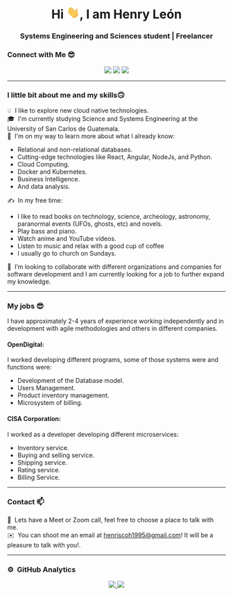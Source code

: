 <h1 align="center">Hi <img src="https://raw.githubusercontent.com/ABSphreak/ABSphreak/master/gifs/Hi.gif" width="30px">, I am Henry León </h1>
<h3 align="center">Systems Engineering and Sciences student | Freelancer </h3>

### Connect with Me 😎
<p align="center">
<a href="https://www.linkedin.com/in/henry-francisco-le%C3%B3n-hern%C3%A1ndez/"><img src="https://img.shields.io/badge/-Henry%20León%20-0077B5?style=flat&logo=Linkedin&logoColor=white"/></a>
<a href="mailto:henriscoh1995@gmail.com"><img src="https://img.shields.io/badge/-henriscoh1995@gmail.com-D14836?style=flat&logo=Gmail&logoColor=white"/></a>
<a href="https://api.whatsapp.com/send?phone=50254682407&text=Hola!%20Quiero%20información%20de%20tus%20servicios%20de%20programación%20por%20favor.%20Gracias%20por%20tu%20pronta%20respuesta!"><img src="https://img.shields.io/badge/-54682407-D14836?style=flat&logo=Whatsapp&logoColor=white&color=green"/></a>
</p>
<hr>

### I little bit about me and my skills🙃
💡 &nbsp;I like to explore new cloud native technologies.\
🎓 &nbsp;I'm currently studying Science and Systems Engineering at the University of San Carlos de Guatemala.\
🌱 &nbsp;I'm on my way to learn more about what I already know:
- Relational and non-relational databases.
- Cutting-edge technologies like React, Angular, NodeJs, and Python.
- Cloud Computing.
- Docker and Kubernetes.
- Business Intelligence.
- And data analysis.

✍️ &nbsp;In my free time:
  - I like to read books on technology, science, archeology, astronomy, paranormal events (UFOs, ghosts, etc) and novels.
  - Play bass and piano.
  - Watch anime and YouTube videos.
  - Listen to music and relax with a good cup of coffee
  - I usually go to church on Sundays.

👯 &nbsp;I’m looking to collaborate with different organizations and companies for software development and I am currently looking for a job to further expand my knowledge.
<hr>

### My jobs 😎
I have approximately 2-4 years of experience working independently and in development with agile methodologies and others in different companies.

#### OpenDigital:
I worked developing different programs, some of those systems were and functions were:
- Development of the Database model.
- Users Management.
- Product inventory management.
- Microsystem of billing.

#### CISA Corporation:
I worked as a developer developing different microservices:
- Inventory service.
- Buying and selling service.
- Shipping service.
- Rating service.
- Billing Service.
<hr>

### Contact 📫
💬 &nbsp;Lets have a Meet or Zoom call, feel free to choose a place to talk with me.\
✉️  &nbsp;You can shoot me an email at henriscoh1995@gmail.com! It will be a pleasure to talk with you!.
<hr>


### ⚙️ &nbsp;GitHub Analytics

<p align="center">
<a href="https://github.com/HenryLeon95">
  <img height="180em" src="https://github-readme-stats-eight-theta.vercel.app/api?username=HenryLeon95&show_icons=true&theme=algolia&include_all_commits=true&count_private=true"/>
  <img height="180em" src="https://github-readme-stats-eight-theta.vercel.app/api/top-langs/?username=HenryLeon95&layout=compact&langs_count=8&theme=algolia"/>
</a>
</p>

<!--
**HenryLeon95/HenryLeon95** is a ✨ _special_ ✨ repository because its `README.md` (this file) appears on your GitHub profile.
-->
